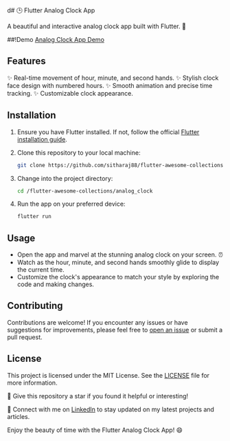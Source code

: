 d# 🕒 Flutter Analog Clock App

A beautiful and interactive analog clock app built with Flutter. 🌟

##!Demo
[Analog Clock App Demo](https://github.com/sitharaj88/flutter-awesome-collections/blob/main/analog_clock/flutter_analog_demo.gif.gif)

## Features

✨ Real-time movement of hour, minute, and second hands.
✨ Stylish clock face design with numbered hours.
✨ Smooth animation and precise time tracking.
✨ Customizable clock appearance.

## Installation

1. Ensure you have Flutter installed. If not, follow the official [Flutter installation guide](https://flutter.dev/docs/get-started/install).

2. Clone this repository to your local machine:

   ```bash
   git clone https://github.com/sitharaj88/flutter-awesome-collections.git
   ```

3. Change into the project directory:

   ```bash
   cd /flutter-awesome-collections/analog_clock
   ```

4. Run the app on your preferred device:

   ```bash
   flutter run
   ```

## Usage

- Open the app and marvel at the stunning analog clock on your screen. ⏰
- Watch as the hour, minute, and second hands smoothly glide to display the current time.
- Customize the clock's appearance to match your style by exploring the code and making changes.

## Contributing

Contributions are welcome! If you encounter any issues or have suggestions for improvements, please feel free to [open an issue](https://github.com/sitharaj88/flutter-awesome-collections/issues) or submit a pull request.

## License

This project is licensed under the MIT License. See the [LICENSE](https://github.com/sitharaj88/flutter-awesome-collections/blob/main/LICENSE) file for more information.

🌟 Give this repository a star if you found it helpful or interesting!

🔗 Connect with me on [LinkedIn](https://www.linkedin.com/in/sitharaj08) to stay updated on my latest projects and articles.

Enjoy the beauty of time with the Flutter Analog Clock App! 😄
